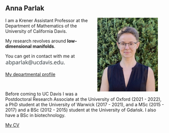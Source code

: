 ## Anna Parlak

<img align="right" style="width: 20vw; margin: 0px 20px" src="files/IMG_1078.jpeg">

I am a Krener Assistant Professor at the Department of Mathematics of the University of California Davis. 

My research revolves around __low-dimensional manifolds__.

You can get in contact with me at ![email](files/20B57BDE-B485-4812-A296-BD844F43BA4B_4_5005_c.jpeg)

[My departmental profile](https://www.math.ucdavis.edu/people/general-profile?fac_id=aparlak)

&nbsp;


Before coming to UC Davis I was a Postdoctoral Research Associate at the University of Oxford (2021 - 2022), a PhD student at the University of Warwick (2017 - 2021), and a MSc (2015 - 2017) and a BSc (2012 - 2015) student at the University of Gdańsk. I also have a BSc in biotechnology.

[My CV](files/Parlak_CV_2022_AmE.pdf)


